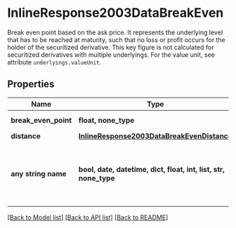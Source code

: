 # InlineResponse2003DataBreakEven

Break even point based on the ask price. It represents the underlying level that has to be reached at maturity, such that no loss or profit occurs for the holder of the securitized derivative. This key figure is not calculated for securitized derivatives with multiple underlyings. For the value unit, see attribute `underlyings.valueUnit`.

## Properties
Name | Type | Description | Notes
------------ | ------------- | ------------- | -------------
**break_even_point** | **float, none_type** | Break even point. | [optional] 
**distance** | [**InlineResponse2003DataBreakEvenDistance**](InlineResponse2003DataBreakEvenDistance.md) |  | [optional] 
**any string name** | **bool, date, datetime, dict, float, int, list, str, none_type** | any string name can be used but the value must be the correct type | [optional]

[[Back to Model list]](../README.md#documentation-for-models) [[Back to API list]](../README.md#documentation-for-api-endpoints) [[Back to README]](../README.md)


